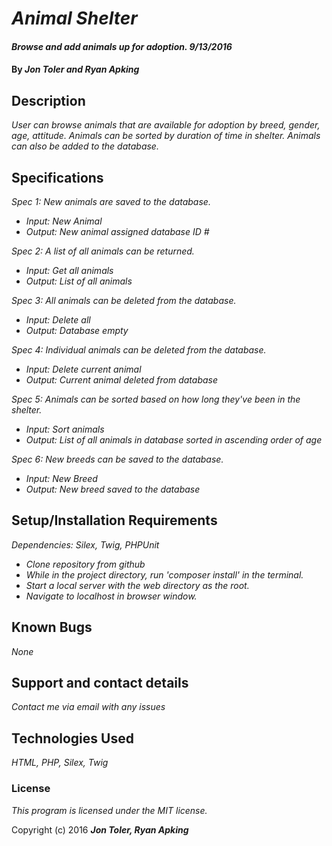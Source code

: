 # _Animal Shelter_

#### _Browse and add animals up for adoption. 9/13/2016_

#### By _**Jon Toler and Ryan Apking**_

## Description

_User can browse animals that are available for adoption by breed, gender, age, attitude. Animals can be sorted by duration of time in shelter. Animals can also be added to the database._

## Specifications

_Spec 1: New animals are saved to the database._
* _Input: New Animal_
* _Output: New animal assigned database ID #_

_Spec 2: A list of all animals can be returned._
* _Input: Get all animals_
* _Output: List of all animals_

_Spec 3: All animals can be deleted from the database._
* _Input: Delete all_
* _Output: Database empty_

_Spec 4: Individual animals can be deleted from the database._
* _Input: Delete current animal_
* _Output: Current animal deleted from database_

_Spec 5: Animals can be sorted based on how long they've been in the shelter._
* _Input: Sort animals_
* _Output: List of all animals in database sorted in ascending order of age_

_Spec 6: New breeds can be saved to the database._
* _Input: New Breed_
* _Output: New breed saved to the database_


## Setup/Installation Requirements

_Dependencies: Silex, Twig, PHPUnit_

* _Clone repository from github_
* _While in the project directory, run 'composer install' in the terminal._
* _Start a local server with the web directory as the root._
* _Navigate to localhost in browser window._

## Known Bugs

_None_

## Support and contact details

_Contact me via email with any issues_

## Technologies Used

_HTML, PHP, Silex, Twig_

### License

*This program is licensed under the MIT license.*

Copyright (c) 2016 **_Jon Toler, Ryan Apking_**
